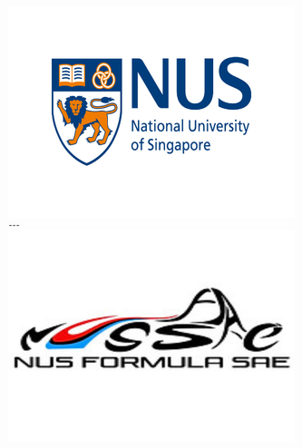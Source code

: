 <img src='./Figures/NUS_logo_full-horizontal.jpg' width='600' height='372'>
---
<img src='./Figures/NUS%20Formula%20SAE%20Logo.jpeg' width='600' height='372'>

